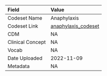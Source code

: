 |Field            |Value               |
|:----------------|:-------------------|
|Codeset Name     |Anaphylaxis         |
|Codeset Link     |[anaphylaxis_codeset](https://github.com/PEDSnet/Variable-Dictionary/blob/main/conditions/anaphylaxis_codeset.csv)|
|CDM              |NA                  |
|Clinical Concept |NA                  |
|Vocab            |NA                  |
|Date Uploaded    |2022-11-09          |
|Metadata         |NA                  |
